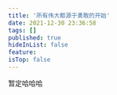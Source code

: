 ```yaml
---
title: '所有伟大都源于勇敢的开始'
date: 2021-12-30 23:36:58
tags: []
published: true
hideInList: false
feature: 
isTop: false
---
```

暂定哈哈哈